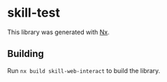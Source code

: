 # skill-test

This library was generated with [Nx](https://nx.dev).

## Building

Run `nx build skill-web-interact` to build the library.
